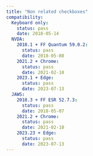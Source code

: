 ```yaml
---
title: "Non related checkboxes"
compatibility:
  Keyboard only:
    status: pass
    date: 2018-05-14
  NVDA:
    2018.1 + FF Quantum 59.0.2:
      status: pass
      date: 2018-05-08
    2021.2 + Chrome:
      status: pass
      date: 2021-02-10
    2023.1 + Edge:
      status: pass
      date: 2023-07-13
  JAWS:
    2018.3 + FF ESR 52.7.3:
      status: pass
      date: 2018-05-07
    2021.2 + Chrome:
      status: pass
      date: 2021-02-10
    2023.23 + Edge:
      status: pass
      date: 2023-07-13
---
```

